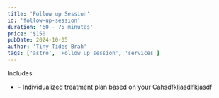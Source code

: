 ```yaml
---
title: 'Follow up Session'
id: 'follow-up-session'
duration: '60 - 75 minutes'
price: '$150'
pubDate: 2024-10-05
author: 'Tiny Tides Brah'
tags: ['astro', 'Follow up session', 'services']
---
```


Includes:

<ul>
    <li> - Individualized treatment plan based on your Cahsdfkljasdlfkjasdf</li>
</ul>
